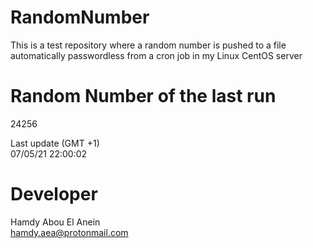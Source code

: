 # RandomNumber    
This is a test repository where a random number is pushed to a file automatically passwordless from a cron job in my Linux CentOS server    
# Random Number of the last run   
24256
      
Last update (GMT +1)    
07/05/21 22:00:02
# Developer    
Hamdy Abou El Anein   
hamdy.aea@protonmail.com
